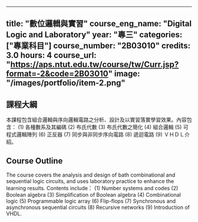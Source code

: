 
---
title: "數位邏輯與實習"
course_eng_name: "Digital Logic and Laboratory"
year: "專三"
categories: ["專業科目"]
course_number: "2B03010"
credits: 3.0
hours: 4
course_url: "https://aps.ntut.edu.tw/course/tw/Curr.jsp?format=-2&code=2B03010"
image: "/images/portfolio/item-2.png"
---

## 課程大綱

本課程包含組合邏輯與序向邏輯電路之分析、設計及以實習落實學習效果。內容包含：
(1) 各種數系及其編碼
(2) 布氏代數
(3) 布氏代數之簡化
(4) 組合邏輯
(5) 可程式邏輯陣列
(6) 正反器
(7) 同步與非同步序向電路
(8) 遞迴電路
(9) ＶＨＤＬ介紹。

## Course Outline

The course covers the analysis and design of bath combinational and sequential logic circuits, and uses laboratory practice to enhance the learning results. Contents include：
(1) Number systems and codes
(2) Boolean algebra
(3) Simplification of Boolean algebra
(4) Combinational logic
(5) Programmable logic array
(6) Flip-flops
(7) Synchronous and asynchronous sequential circuits
(8) Recursive networks
(9) Introduction of VHDL.
